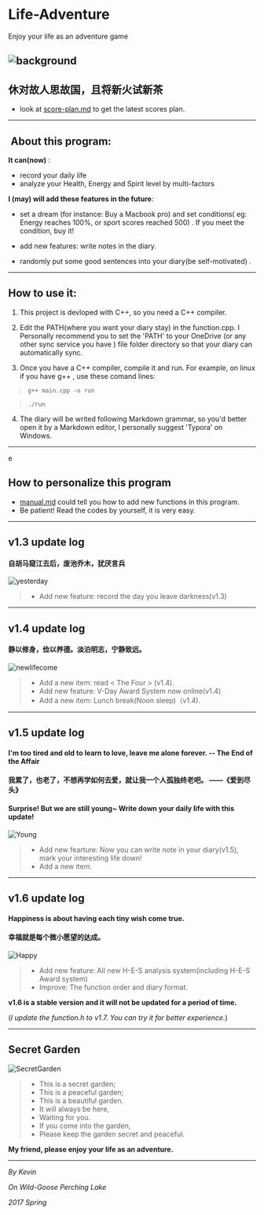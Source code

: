 # Life-Adventure

Enjoy your life as an adventure game


![background](https://raw.githubusercontent.com/anothersnoopy/Markdown_photos/master/1.jpg)
-----


## 休对故人思故国，且将新火试新茶

+ look at [score-plan.md](https://github.com/anothersnoopy/Life-Adventure/blob/master/score-plan.md) to get the latest scores plan.

-----

##  About this program:
**It can(now)** :
+ record your daily life
+ analyze your Health, Energy and Spirit level by multi-factors

**I  (may) will add these features in the future**: 
+ set a dream (for instance: Buy a Macbook pro) and set conditions( eg: Energy reaches 100%, or sport scores reached 500) . If you meet the condition, buy it!

+ add new features: write notes in the diary.
+ randomly put some good sentences into your diary(be self-motivated) .



----


## How to use it:
1. This project is devloped with C++, so you need a C++ compiler.

2. Edit the PATH(where you want your diary stay) in the function.cpp. I Personally recommend you to set the 'PATH' to your OneDrive (or any other sync service you have ) file folder directory so that your diary can automatically sync.

3. Once you have a C++ compiler, compile it and run. For example, on linux if you have g++ , use these comand lines:

>`g++ main.cpp -o run`

>`./run`
4. The diary will be writed following Markdown grammar, so you'd better open it by a Markdown editor, I personally suggest 'Typora' on Windows. 

----
e

## How to personalize this program
+ [manual.md](https://github.com/anothersnoopy/Life-Adventure/blob/master/manual.md) could tell you how to add new functions in this program.
+ Be patient! Read the codes by yourself, it is very easy.

------
## v1.3 update log
#### 自胡马窥江去后，废池乔木，犹厌言兵
![yesterday](https://raw.githubusercontent.com/anothersnoopy/Markdown_photos/master/2.jpg)
> + Add new feature: record the day you leave darkness(v1.3)

-----
## v1.4 update log
#### 静以修身，俭以养德。淡泊明志，宁静致远。
![newlifecome](https://raw.githubusercontent.com/anothersnoopy/Markdown_photos/master/3.jpg)
> + Add a new item: read < The Four > (v1.4).
> + Add new feature: V-Day Award System now online(v1.4)
> + Add a new item: Lunch break(Noon sleep)（v1.4). 

-----------
## v1.5 update log
#### I'm too tired and old to learn to love, leave me alone forever.  -- The End of the Affair
#### 我累了，也老了，不想再学如何去爱，就让我一个人孤独终老吧。 ——《爱到尽头》
#### Surprise! But we are still young~ Write down your daily life with this update!

![Young](https://raw.githubusercontent.com/anothersnoopy/Markdown_photos/master/4.jpg)
> + Add new fearture: Now you can write note in your diary(v1.5), mark your interesting life down!
> + Add a new item.

--------------
## v1.6 update log
#### Happiness is about having each tiny wish come true.
#### 幸福就是每个微小愿望的达成。

![Happy](https://raw.githubusercontent.com/anothersnoopy/Markdown_photos/master/5.jpg)
> + Add new feature: All new H-E-S analysis system(including H-E-S Award system)
> + Improve: The function order and diary format.

**v1.6 is a stable version and it will not be updated for a period of time.**

(*I update the function.h to v1.7. You can try it for better experience.*) 


----------------
## Secret Garden
![SecretGarden](https://raw.githubusercontent.com/anothersnoopy/Markdown_photos/master/6.jpg)

>+ This is a secret garden;
>+ This is a peaceful garden;
>+ This is a beautiful garden.
>+ It will always be here,
>+ Waiting for you.
>+ If you come into the garden,
>+ Please keep the garden secret and peaceful.





**My friend, please enjoy your life as an adventure.**

----------
*By Kevin* 

*On Wild-Goose Perching Lake*

*2017 Spring*
